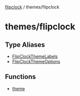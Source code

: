 [flipclock](../../index.md) / themes/flipclock

# themes/flipclock

## Type Aliases

- [FlipClockThemeLabels](type-aliases/FlipClockThemeLabels.md)
- [FlipClockThemeOptions](type-aliases/FlipClockThemeOptions.md)

## Functions

- [theme](functions/theme.md)
